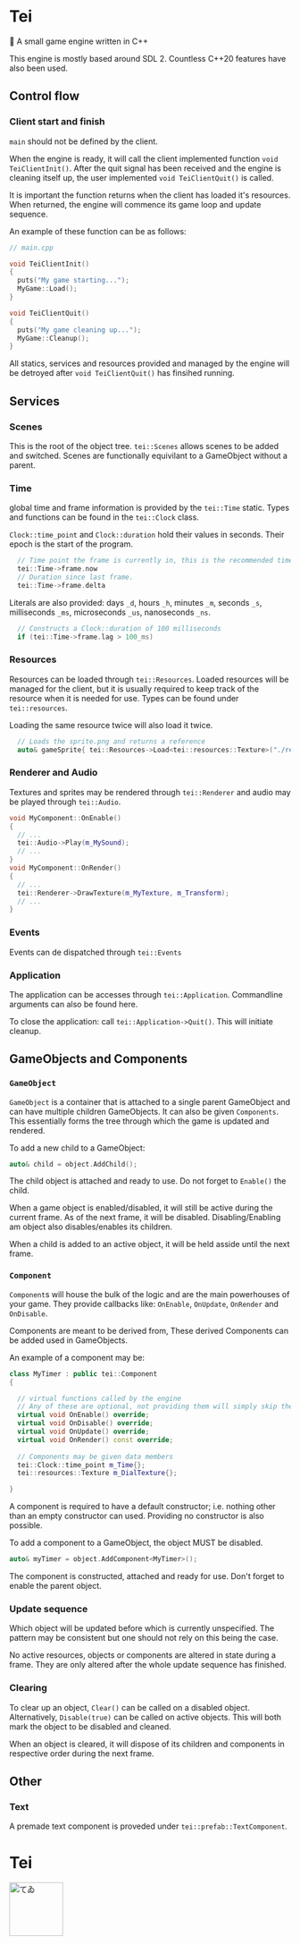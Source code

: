 # Tei

🥕 A small game engine written in C++

This engine is mostly based around SDL 2. Countless C++20 features have also been used.

## Control flow

### Client start and finish

`main` should not be defined by the client.

When the engine is ready, it will call the client implemented function `void TeiClientInit()`.
After the quit signal has been received and the engine is cleaning itself up, the user implemented `void TeiClientQuit()` is called.

It is important the function returns when the client has loaded it's resources. When returned, the engine will commence its game loop and update sequence.

An example of these function can be as follows:
```c++
// main.cpp

void TeiClientInit()
{
  puts("My game starting...");
  MyGame::Load();
}

void TeiClientQuit()
{
  puts("My game cleaning up...");
  MyGame::Cleanup();
}
```

All statics, services and resources provided and managed by the engine will be detroyed after `void TeiClientQuit()` has finsihed running.

## Services

### Scenes

This is the root of the object tree. `tei::Scenes` allows scenes to be added and switched. Scenes are functionally equivilant to a GameObject without a parent.

### Time

global time and frame information is provided by the `tei::Time` static.
Types and functions can be found in the `tei::Clock` class.

`Clock::time_point` and `Clock::duration` hold their values in seconds. Their epoch is the start of the program.

```c++
  // Time point the frame is currently in, this is the recommended time value to use.
  tei::Time->frame.now
  // Duration since last frame.
  tei::Time->frame.delta
```

Literals are also provided: days `_d`, hours `_h`, minutes `_m`, seconds `_s`, milliseconds `_ms`, microseconds `_us`, nanoseconds `_ns`.

```c++
  // Constructs a Clock::duration of 100 milliseconds
  if (tei::Time->frame.lag > 100_ms)
```

### Resources

Resources can be loaded through `tei::Resources`. Loaded resources will be managed for the client, but it is usually required to keep track of the resource when it is needed for use. 
Types can be found under `tei::resources`.

Loading the same resource twice will also load it twice.

```c++
  // Loads the sprite.png and returns a reference
  auto& gameSprite{ tei::Resources->Load<tei::resources::Texture>("./resources/sprite.png") };
```

### Renderer and Audio

Textures and sprites may be rendered through `tei::Renderer` and audio may be played through `tei::Audio`.

```c++
void MyComponent::OnEnable()
{
  // ...
  tei::Audio->Play(m_MySound);
  // ...
}
void MyComponent::OnRender()
{
  // ...
  tei::Renderer->DrawTexture(m_MyTexture, m_Transform);
  // ...
}
```

### Events

Events can de dispatched through `tei::Events`

### Application

The application can be accesses through `tei::Application`. Commandline arguments can also be found here.

To close the application: call `tei::Application->Quit()`. This will initiate cleanup.

## GameObjects and Components

### `GameObject`

`GameObject` is a container that is attached to a single parent GameObject and can have multiple children GameObjects. It can also be given `Components`.
This essentially forms the tree through which the game is updated and rendered.

To add a new child to a GameObject:
```c++
auto& child = object.AddChild();
```
The child object is attached and ready to use. Do not forget to `Enable()` the child.

When a game object is enabled/disabled, it will still be active during the current frame. As of the next frame, it will be disabled.
Disabling/Enabling am object also disables/enables its children.

When a child is added to an active object, it will be held asside until the next frame.

### `Component`

`Component`s will house the bulk of the logic and are the main powerhouses of your game. They provide callbacks like: `OnEnable`, `OnUpdate`, `OnRender` and `OnDisable`.

Components are meant to be derived from, These derived Components can be added used in GameObjects.

An example of a component may be:
```c++
class MyTimer : public tei::Component
{

  // virtual functions called by the engine
  // Any of these are optional, not providing them will simply skip the calls
  virtual void OnEnable() override;
  virtual void OnDisable() override;
  virtual void OnUpdate() override;
  virtual void OnRender() const override;
  
  // Components may be given data members
  tei::Clock::time_point m_Time{};
  tei::resources::Texture m_DialTexture{};

}
```

A component is required to have a default constructor; i.e. nothing other than an empty constructor can used. Providing no constructor is also possible.

To add a component to a GameObject, the object MUST be disabled.
```c++
auto& myTimer = object.AddComponent<MyTimer>();
```
The component is constructed, attached and ready for use. Don't forget to enable the parent object.

### Update sequence

Which object will be updated before which is currently unspecified. The pattern may be consistent but one should not rely on this being the case.

No active resources, objects or components are altered in state during a frame. They are only altered after the whole update sequence has finished.

### Clearing

To clear up an object, `Clear()` can be called on a disabled object.
Alternatively, `Disable(true)` can be called on active objects. This will both mark the object to be disabled and cleaned.

When an object is cleared, it will dispose of its children and components in respective order during the next frame.

## Other

### Text

A premade text component is proveded under `tei::prefab::TextComponent`.

# Tei 

<img src="https://en.touhouwiki.net/images/f/f5/InabaoftheMoonandInabaoftheEarthTewi.png" alt="てゐ" height="96px">
